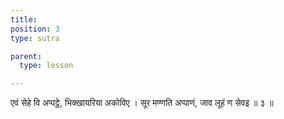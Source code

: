 ```yaml
---
title: 
position: 3
type: sutra

parent:
  type: lesson

---
```


एवं सेहे वि अप्पट्ठे, भिक्खायरिया अकोविए । 
सूर मण्णति अप्पाणं, जाव लूहं ण सेवइ ॥ ३ ॥